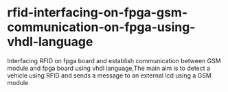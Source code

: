 # rfid-interfacing-on-fpga-gsm-communication-on-fpga-using-vhdl-language
Interfacing RFID on fpga board and establish communication between GSM module and fpga board using vhdl language,The main aim is to detect a vehicle using RFID and sends a message to an external lcd using a GSM module
